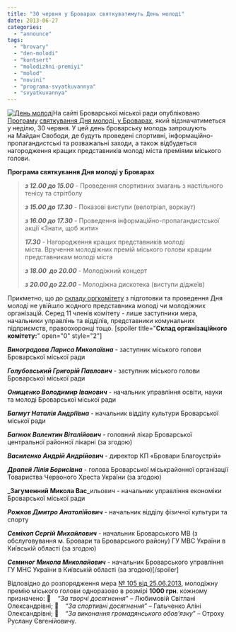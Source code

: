 ```yaml
---
title: "30 червня у Броварах святкуватимуть День молоді"
date: 2013-06-27
categories: 
  - "announce"
tags: 
  - "brovary"
  - "den-molodi"
  - "kontsert"
  - "molodizhni-premiyi"
  - "molod"
  - "novini"
  - "programa-svyatkuvannya"
  - "svyatkuvannya"
---
```


[![День молоді](https://mpz.brovary.org/wp-content/uploads/2013/06/Den-molodi.jpg)](https://mpz.brovary.org/wp-content/uploads/2013/06/Den-molodi.jpg)На сайті Броварської міської ради опубліковано [Програму](http://docs.pravo-znaty.org.ua/p7943/25.06.2013) [святкування Дня молоді  у Броварах](http://docs.pravo-znaty.org.ua/p7943/25.06.2013), який відзначатиметься у неділю, 30 червня. У цей день броварську молодь запрошують на Майдан Свободи, де будуть проведені спортивні, інформаційно-пропагандистські та розважальні заходи, а також відбудеться нагородження кращих представників молоді міста преміями міського голови.

**Програма святкування Дня молоді у Броварах**

> _**з 12.00 до 15.00**_ - Проведення спортивних змагань з настільного тенісу та стрітболу
> 
> _**з 15.00 до 17.30**_ - Показові виступи (велотріал, воркаут)
> 
> _**з 16.00 до 17.30**_ - Проведення інформаційно-пропагандистської акції «Знати, щоб жити»
> 
> _**17.30**_ - Нагородження кращих представників молоді міста. Вручення молодіжних премій міського голови кращим представникам молоді міста
> 
> _**з 18.00  до 20.00**_ - Молодіжний концерт
> 
> _**з 20.00 до 22.00**_ - Молодіжна дискотека (виступи діджеїв)

Прикметно, що до [складу оргкомітету](http://docs.pravo-znaty.org.ua/p7949/20.06.2013/104) з підготовки та проведення Дня молоді не увійшло жодного представника молоді чи молодіжних організацій. Серед 11 членів комітету - лише заступники мера, начальники управлінь та відділів, представники комунальних підприємств, правоохоронці тощо. \[spoiler title="**Склад організаційного комітету:**" open="0" style="2"\]

_**Виноградова Лариса Миколаївна**_ - заступник міського голови Броварської міської ради

_**Голубовський Григорій Павлович**_ - заступник міського голови Броварської міської ради

_**Онищенко Володимир Іванович**_ - начальник управління освіти, науки та молоді Броварської міської ради

_**Багмут Наталія Андріївна**_ - начальник відділу культури Броварської міської ради

_**Багнюк Валентин Віталійович**_ \- головний лікар Броварської центральної районної лікарні (за згодою)

_**Василенко Андрій Андрійович**_ \- директор КП «Бровари Благоустрій»

_**Драпей Лілія Борисівна**_ \- голова Броварської міськрайонної організації Товариства Червоного Хреста України (за згодою)

_**Загуменний Микола Вас**_ильович - начальник управління економіки Броварської міської ради

_**Рожков Дмитро Анатолійович**_ \- начальник відділу фізичної культури та спорту

_**Семікоп Сергій** **Михайлович**_ \- начальник Броварського МВ (з обслуговування м. Бровари та Броварського району) ГУ МВС України в Київській області (за згодою)

_**Семиног Микола Миколайович**_ \- начальник Броварського управління ГУ МНС України в Київській області (за згодою)\[/spoiler\]

Відповідно до розпорядження мера [№ 105 від 25.06.2013](http://docs.pravo-znaty.org.ua/p7949/20.06.2013/104), молодіжну премію міського голови одноразово в розмірі **1000 грн**. кожному призначено:     “_За творчі досягнення_” – Любимовій Світлані Олександрівні;     “_За спортивні досягнення_” – Гальченко Аліні Олександрівні;     “_За виконання громадянського обов’язку_” – Отроху Руслану Євгенійовичу.
